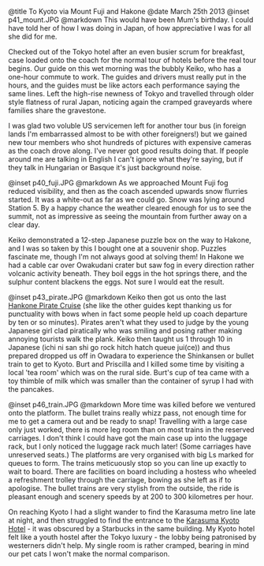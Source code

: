@title		To Kyoto via Mount Fuji and Hakone
@date		March 25th 2013
@inset		p41_mount.JPG
@markdown
This would have been Mum's birthday.  I could have told her of
how I was doing in Japan, of how appreciative I was for all she
did for me.

Checked out of the Tokyo hotel after an even busier scrum for
breakfast, case loaded onto the coach for the
normal tour of hotels before the real tour begins.  Our guide
on this wet morning was the bubbly Keiko, who has a one-hour
commute to work.  The guides and drivers must really put in the
hours, and the guides must be like actors each performance
saying the same lines.  Left the high-rise newness of Tokyo
and travelled through older style flatness of rural Japan,
noticing again the cramped graveyards where families share
the gravestone.

I was glad two voluble US servicemen left for another tour
bus (in foreign lands I'm embarrassed almost to be with other
foreigners!) but we gained new tour members who shot hundreds
of pictures with expensive cameras as the coach drove along.  I've
never got good results doing that.  If people around me are
talking in English I can't ignore what they're saying, but
if they talk in Hungarian or Basque it's just background noise.

@inset		p40_fuji.JPG
@markdown
As we approached Mount Fuji fog reduced visibility, and then as the coach
ascended upwards snow flurries started.  It was a white-out as
far as we could go.  Snow was lying around Station 5.  By a
happy chance the weather cleared enough for us to see the summit,
not as impressive as seeing the mountain from further away on a
clear day.

Keiko demonstrated a 12-step Japanese puzzle box on the way to
Hakone, and I was so taken by this I bought one at a souvenir
shop.  Puzzles fascinate me, though I'm not always good at
solving them!  In Hakone we had a cable car over Owakudani
crater but saw fog in every direction rather volcanic activity
beneath.  They boil eggs in the hot springs there, and the
sulphur content blackens the eggs.  Not sure I would eat the
result.

@inset		p43_pirate.JPG
@markdown
Keiko then got us onto the last [Hankone Pirate Cruise](https://www.hakone-kankosen.co.jp/foreign/en/index.php) (she like the other
guides kept thanking us for punctuality with bows when in fact some people held
up coach departure by ten or so minutes).  Pirates aren't what
they used to judge by the young Japanese girl clad piratically
who was smiling and posing rather making annoying tourists walk
the plank.  Keiko then taught us 1 through 10 in Japanese (ichi
ni san shi go rock hitch hatch queue jui(ce)) and thus prepared
dropped us off in Owadara to experience the Shinkansen or bullet
train to get to Kyoto.  Burt and Priscilla and I killed some time
by visiting a local 'tea room' which was on the rural side.  Burt's
cup of tea came with a toy thimble of milk which was smaller than
the container of syrup I had with the pancakes.

@inset		p46_train.JPG
@markdown
More time was killed before we ventured onto the platform.  The
bullet trains really whizz pass, not enough time for me to get a camera
out and be ready to snap!  Travelling with a large case only just worked,
there is more leg room than on most trains in the reserved carriages.
I don't think I could have got the main case up into the luggage rack,
but I only noticed the luggage rack much later!  (Some carriages have unreserved
seats.)  The platforms are very organised with big Ls marked for
queues to form.  The trains meticuously stop so you can line up
exactly to wait to board.  There are facilities on board including
a hostess who wheeled a refreshment trolley through the carriage,
bowing as she left as if to apologise.  The bullet trains are
very stylish from the outside, the ride is pleasant enough and
scenery speeds by at 200 to 300 kilometres per hour.

On reaching Kyoto I had a slight wander to find the Karasuma
metro line late at night, and then struggled to find the entrance
to the [Karasuma Kyoto Hotel](https://www.hotel.kyoto.e.adw.hp.transer.com/karasuma/) - it was obscured by a Starbucks
in the same building.  My Kyoto hotel felt like a youth hostel
after the Tokyo luxury - the lobby being patronised by westerners
didn't help.  My single room is rather cramped, bearing in mind
our pet cats I won't make the normal comparison.
